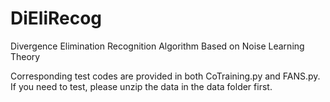 # DiEliRecog
Divergence Elimination Recognition Algorithm Based on Noise Learning Theory

Corresponding test codes are provided in both CoTraining.py and FANS.py. If you need to test, please unzip the data in the data folder first.
